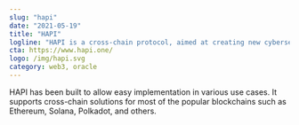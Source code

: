 ```yaml
---
slug: "hapi"
date: "2021-05-19"
title: "HAPI"
logline: "HAPI is a cross-chain protocol, aimed at creating new cybersecurity standards for DeFi market by providing real-time data on stolen funds and compromised wallets."
cta: https://www.hapi.one/
logo: /img/hapi.svg
category: web3, oracle
---
```


HAPI has been built to allow easy implementation in various use cases. It supports cross-chain solutions for most of the popular blockchains such as Ethereum, Solana, Polkadot, and others.
